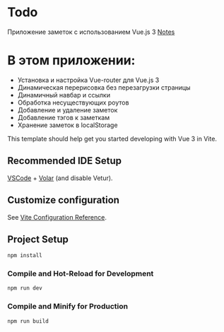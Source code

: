 # Todo
Приложение заметок с использованием Vue.js 3 [Notes](https://notes-nine-gules.vercel.app/)
<h1>В этом приложении:</h1>
    <ul>
      <li>Установка и настройка Vue-router для Vue.js 3</li>
      <li>Динамическая перерисовка без перезагрузки страницы</li>
      <li>Динамичный навбар и ссылки</li>
      <li>Обработка несуществующих роутов</li>
      <li>Добавление и удаление заметок</li>
      <li>Добавление тэгов к заметкам</li>
      <li>Хранение заметок в localStorage</li>
    </ul>

This template should help get you started developing with Vue 3 in Vite.

## Recommended IDE Setup

[VSCode](https://code.visualstudio.com/) + [Volar](https://marketplace.visualstudio.com/items?itemName=Vue.volar) (and disable Vetur).

## Customize configuration

See [Vite Configuration Reference](https://vitejs.dev/config/).

## Project Setup

```sh
npm install
```

### Compile and Hot-Reload for Development

```sh
npm run dev
```

### Compile and Minify for Production

```sh
npm run build
```
